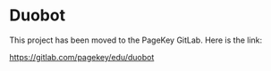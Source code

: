 # Duobot

This project has been moved to the PageKey GitLab. Here is the link:

https://gitlab.com/pagekey/edu/duobot

